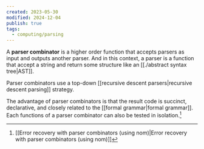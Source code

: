 ```yaml
---
created: 2023-05-30
modified: 2024-12-04
publish: true
tags:
  - computing/parsing
---
```

A **parser combinator** is a higher order function that accepts parsers as input and outputs another parser. And in this context, a parser is a function that accept a string and return some structure like an [[./abstract syntax tree|AST]].

Parser combinators use a top-down [[recursive descent parsers|recursive descent parsing]] strategy.

The advantage of parser combinators is that the result code is succinct, declarative, and closely related to the [[formal grammar|formal grammar]]. Each functions of a parser combinator can also be tested in isolation.[^1]


[^1]: [[Error recovery with parser combinators (using nom)|Error recovery with parser combinators (using nom)]]
